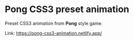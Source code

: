 # Pong CSS3 preset animation

Preset CSS3 animation from **Pong** style game.

Link: https://pong-css3-animation.netlify.app/

